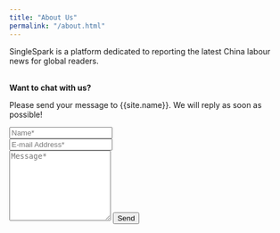 ```yaml
---
title: "About Us"
permalink: "/about.html"
---
```


SingleSpark is a platform dedicated to reporting the latest China labour news for global readers. 
<br><br>


<form action="https://formspree.io/{{site.email}}" method="POST">
<p class="mb-4"><strong>Want to chat with us?</strong></p>
<p class="mb-4">Please send your message to {{site.name}}. We will reply as soon as possible!</p>
<div class="form-group row">
<div class="col-md-6">
<input class="form-control" type="text" name="name" placeholder="Name*" required>
</div>
<div class="col-md-6">
<input class="form-control" type="email" name="_replyto" placeholder="E-mail Address*" required>
</div>
</div>
<textarea rows="8" class="form-control mb-3" name="message" placeholder="Message*" required></textarea>    
<input class="btn btn-success" type="submit" value="Send">
</form>
